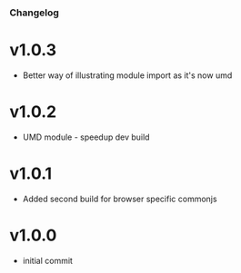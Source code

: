 ### Changelog

# v1.0.3
- Better way of illustrating module import as it's now umd

# v1.0.2
- UMD module - speedup dev build

# v1.0.1
- Added second build for browser specific commonjs

# v1.0.0
- initial commit
